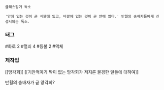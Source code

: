

```
글래스핑거 독소

'안에 있는 것이 곧 바깥에 있고, 바깥에 있는 것이 곧 안에 있다.' 반월의 숭배자들에게 신성시되는 독소.
```


### 태그

#화로 2
#열쇠 4
#등불 2
#액체 


### 제작법



[[망각회]]
[[기만적이기 짝이 없는 망각회가 저지른 불경한 일들에 대하여]]

반월의 숭배자가 곧 망각회?